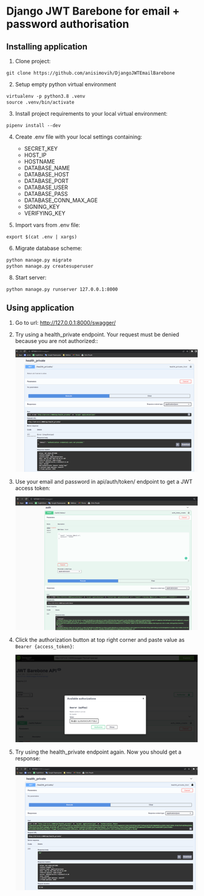 # Django JWT Barebone for email + password authorisation

## Installing application

1. Clone project:
```
git clone https://github.com/anisimovih/DjangoJWTEmailBarebone
```

2. Setup empty python virtual environment
```
virtualenv -p python3.8 .venv
source .venv/bin/activate
```

3. Install project requirements to your local virtual environment:
```
pipenv install --dev
```

4. Create .env file with your local settings containing:
   * SECRET_KEY
   * HOST_IP
   * HOSTNAME
   * DATABASE_NAME
   * DATABASE_HOST
   * DATABASE_PORT
   * DATABASE_USER
   * DATABASE_PASS
   * DATABASE_CONN_MAX_AGE
   * SIGNING_KEY
   * VERIFYING_KEY

5. Import vars from .env file:
```
export $(cat .env | xargs)
```

6. Migrate database scheme:
```
python manage.py migrate
python manage.py createsuperuser
```

8. Start server:
```
python manage.py runserver 127.0.0.1:8000
```


## Using application

1. Go to url: http://127.0.0.1:8000/swagger/

2. Try using a health_private endpoint. Your request must be denied because you are not authorized::

    ![Request rejected](Images/request_rejected.png)

3. Use your email and password in api/auth/token/ endpoint to get a JWT access token:

    ![Get_access_token](Images/get_token.png)

4. Click the authorization button at top right corner and paste value as `Bearer {access_token}`:

    ![Get_access_token](Images/use_token.png)

5. Try using the health_private endpoint again. Now you should get a response:

    ![Get_access_token](Images/request_accepted.png)